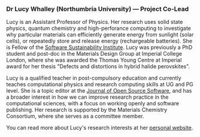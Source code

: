 <a name="lw"></a>

### Dr Lucy Whalley (Northumbria University) — Project Co-Lead

Lucy is an Assistant Professor of Physics. Her research uses solid state physics, quantum chemistry and high-perforance computing to investigate why particular materials can efficiently generate energy from sunlight (solar cells), or repeatedly store and release energy (rechargeable batteries). She is Fellow of the [Software Sustainability Institute](https://www.software.ac.uk/). Lucy was previously a PhD student and post-doc in the Materials Design Group at Imperial College London, where she was awarded the Thomas Young Centre at Imperial award for her thesis "Defects and distortions in hybrid halide perovskites".

Lucy is a qualified teacher in post-compulsory education and currently teaches computational physics and research computing skills at UG and PG level. She is a topic editor at the [Journal of Open Source Software](https://joss.theoj.org/), and has a broader interest in how we can improve research practice in the computational sciences, with a focus on working openly and software publishing. Her research is supported by the Materials Chemistry Consortium, where she serves as a committee member.

You can read more about Lucy's research interests at her [personal website](https://lucydot.github.io/about/).
